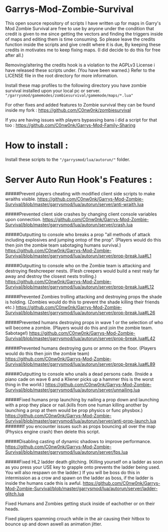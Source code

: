 # Garrys-Mod-Zombie-Survival

This open source repository of scripts I have written up for maps in Garry's Mod Zombie Survival are free to use by anyone under the condition that credit is given to me since getting the vectors and finding the triggers inside of maps and editing them is time consuming. So please leave the credits function inside the scripts and give credit where it is due, By keeping these credits in motivates me to keep fixing maps. (I did decide to do this for free after all.)

Removing/altering the credits hook is a violation to the AGPLv3 License i have released these scripts under. (You have been warned.) Refer to the LICENSE file in the root directory for more information.


Install these map profiles to the following directory you have zombie survival installed upon your local pc or server.
`"/garrysmod/gamemodes/zombiesurvival/gamemode/maps/*.lua"`

For other fixes and added features to Zombie survival they can be found inside my fork : https://github.com/C0nw0nk/zombiesurvival

If you are having issues with players bypassing bans i did a script for that too : https://github.com/C0nw0nk/Garrys-Mod-Family-Sharing

# How to install :

Install these scripts to the `"/garrysmod/lua/autorun/"` folder.

# Server Auto Run Hook's Features :

#####Prevent players cheating with modified client side scripts to make wraiths visible.
https://github.com/C0nw0nk/Garrys-Mod-Zombie-Survival/blob/master/garrysmod/lua/autorun/server/anti-wraith.lua

#####Prevented client side crashes by changing client console variables upon connection.
https://github.com/C0nw0nk/Garrys-Mod-Zombie-Survival/blob/master/garrysmod/lua/autorun/server/crash.lua

#####Outputting to console who breaks a prop "all methods of attack including explosives and jumping ontop of the prop". (Players would do this then join the zombie team sabotaging humans survival.)
https://github.com/C0nw0nk/Garrys-Mod-Zombie-Survival/blob/master/garrysmod/lua/autorun/server/prop-break.lua#L1

#####Outputting to console who on the Zombie team is attacking and destroying fleshcreeper nests. (Flesh creepers would build a nest realy far away and destroy the closest nests trolling.)
https://github.com/C0nw0nk/Garrys-Mod-Zombie-Survival/blob/master/garrysmod/lua/autorun/server/prop-break.lua#L12

#####Prevented Zombies trolling attacking and destroying props the shade is holding. (Zombies would do this to prevent the shade killing their friends etc.)
https://github.com/C0nw0nk/Garrys-Mod-Zombie-Survival/blob/master/garrysmod/lua/autorun/server/prop-break.lua#L26

#####Prevented humans destroying props in wave 1 or the selection of who will become a zombie. (Players would do this and join the zombie team. Sabotage!)
https://github.com/C0nw0nk/Garrys-Mod-Zombie-Survival/blob/master/garrysmod/lua/autorun/server/prop-break.lua#L42

#####Prevented humans destroying guns or ammo on the floor. (Players would do this then join the zombie team)
https://github.com/C0nw0nk/Garrys-Mod-Zombie-Survival/blob/master/garrysmod/lua/autorun/server/prop-break.lua#L89

#####Outputting to console who unails a dead persons cade. (Inside a piano cade on wave 6 and a Kliener picks up a hammer this is the worst thing in the world.)
https://github.com/C0nw0nk/Garrys-Mod-Zombie-Survival/blob/master/garrysmod/lua/autorun/server/unnailing.lua

#####Fixed humans prop launching by nailing a prop down and launching with a prop they place or nail.(kills from one human killing another by launching a prop at them would be prop physics or func physbox.)
https://github.com/C0nw0nk/Garrys-Mod-Zombie-Survival/blob/master/garrysmod/lua/autorun/server/anti-prop-launch.lua
######If you encounter issues such as props bouncing all over the map (Physics engine crash) then delete this script.

#####Disabling casting of dynamic shadows to improve performance.
https://github.com/C0nw0nk/Garrys-Mod-Zombie-Survival/blob/master/garrysmod/lua/autorun/server/fps.lua

#####Fixed HL2 ladder death glitching. (Killing yourself on a ladder as soon as you press your USE key to grapple onto prevents the ladder being used. You will also respawn on the ladder.) If you will be boss do this in intermission as a crow and spawn on the ladder as boss, if the ladder is inside the humans cade this is awful.
https://github.com/C0nw0nk/Garrys-Mod-Zombie-Survival/blob/master/garrysmod/lua/autorun/server/ladder-glitch.lua

Fixed Humans and Zombies getting stuck inside of eachother or on their heads.

Fixed players spamming crouch while in the air causing their hitbox to bounce up and down aswell as animation jitter.
